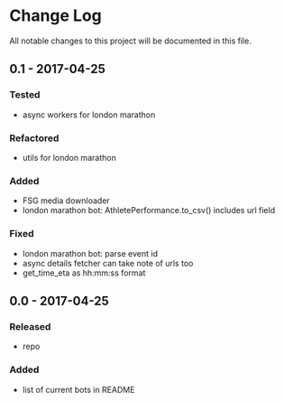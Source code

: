 # Change Log
All notable changes to this project will be documented in this file.

## 0.1 - 2017-04-25

### Tested
- async workers for london marathon

### Refactored
- utils for london marathon

### Added
- FSG media downloader
- london marathon bot: AthletePerformance.to_csv() includes url field

### Fixed
- london marathon bot: parse event id
- async details fetcher can take note of urls too
- get_time_eta as hh:mm:ss format

## 0.0 - 2017-04-25

### Released
- repo

### Added
- list of current bots in README
